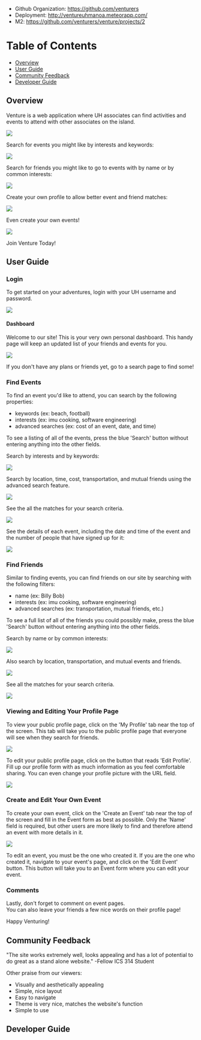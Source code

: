 * Github Organization: <https://github.com/venturers>
* Deployment: <http://ventureuhmanoa.meteorapp.com/>
* M2: <https://github.com/venturers/venture/projects/2>

# Table of Contents

* [Overview](#overview)
* [User Guide](#user-guide)
* [Community Feedback](#community-feedback)
* [Developer Guide](#developer-guide)

## Overview

Venture is a web application where UH associates can find activities and events to attend with other associates on the island.

![](images/venture-final-landing.png)

Search for events you might like by interests and keywords:

![](images/venture-final-event-search.png)

Search for friends you might like to go to events with by name or by common interests:

![](images/venture-final-friend-search.png)

Create your own profile to allow better event and friend matches:

![](images/venture-final-profile-edit.png)

Even create your own events!

![](images/venture-final-create-event.png)

Join Venture Today!

## User Guide

### Login

To get started on your adventures, login with your UH username and password.

![](images/venture-final-landing.png)

#### Dashboard

Welcome to our site!
This is your very own personal dashboard.
This handy page will keep an updated list of your friends and events for you.

![](images/venture-final-dashboard.png)

If you don't have any plans or friends yet, go to a search page to find some!

### Find Events

To find an event you'd like to attend, you can search by the following properties:
 - keywords (ex: beach, football)
 - interests (ex: imu cooking, software engineering)
 - advanced searches (ex: cost of an event, date, and time)

To see a listing of all of the events, press the blue 'Search' button without entering anything into the other fields.

Search by interests and by keywords:

![](images/venture-final-event-search.png)

Search by location, time, cost, transportation, and mutual friends using the advanced search feature.

![](images/venture-final-events-advanced-search.png)

See the all the matches for your search criteria.

![](images/venture-final-event-results.png)

See the details of each event, including the date and time of the event and the number of people that have signed up for it:

![](images/venture-final-event-page.png)

### Find Friends

Similar to finding events, you can find friends on our site by searching with the following filters:
 - name (ex: Billy Bob)
 - interests (ex: imu cooking, software engineering)
 - advanced searches (ex: transportation, mutual friends, etc.)

 To see a full list of all of the friends you could possibly make, press the blue 'Search' button without entering anything into the other fields.

Search by name or by common interests:

![](images/venture-final-friend-search.png)

Also search by location, transportation, and mutual events and friends.

![](images/venture-final-friend-advanced-search.png)

See all the matches for your search criteria.

![](images/venture-final-friend-results.png)

### Viewing and Editing Your Profile Page

To view your public profile page, click on the 'My Profile' tab near the top of the screen.  This tab will take you to the public profile page that everyone will see when they search for friends.  

![](images/venture-final-profile-page.png)

To edit your public profile page, click on the button that reads 'Edit Profile'.  Fill up our profile form with as much information as you feel comfortable sharing.  You can even change your profile picture with the URL field.

![](images/venture-final-profile-edit.png)


### Create and Edit Your Own Event

To create your own event, click on the 'Create an Event' tab near the top of the screen and fill in the Event form as best as possible.  Only the 'Name' field is required, but other users are more likely to find and therefore attend an event with more details in it.

![](images/venture-final-create-event.png)

To edit an event, you must be the one who created it.  If you are the one who created it, navigate to your event's page, and click on the 'Edit Event' button.  This button will take you to an Event form where you can edit your event.

### Comments

Lastly, don't forget to comment on event pages.  
You can also leave your friends a few nice words on their profile page!

Happy Venturing!

## Community Feedback

"The site works extremely well, looks appealing and has a lot of potential to do great as a stand alone website." -Fellow ICS 314 Student

Other praise from our viewers:
- Visually and aesthetically appealing
- Simple, nice layout
- Easy to navigate
- Theme is very nice, matches the website's function
- Simple to use



## Developer Guide

